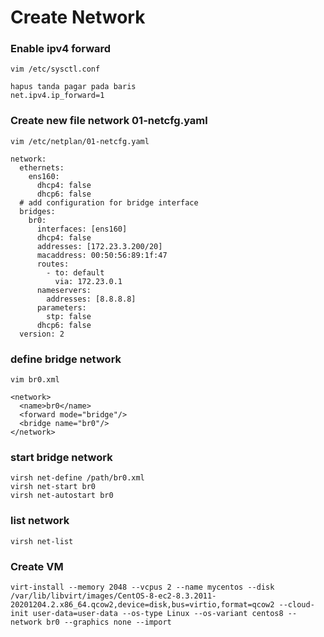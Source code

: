 # Create Network 

### Enable ipv4 forward

```
vim /etc/sysctl.conf

hapus tanda pagar pada baris 
net.ipv4.ip_forward=1
```

### Create new file network 01-netcfg.yaml
```
vim /etc/netplan/01-netcfg.yaml
```

```
network:
  ethernets:
    ens160:
      dhcp4: false
      dhcp6: false
  # add configuration for bridge interface
  bridges:
    br0:
      interfaces: [ens160]
      dhcp4: false
      addresses: [172.23.3.200/20]
      macaddress: 00:50:56:89:1f:47
      routes:
        - to: default
          via: 172.23.0.1
      nameservers:
        addresses: [8.8.8.8]
      parameters:
        stp: false
      dhcp6: false
  version: 2
```

### define bridge network

```
vim br0.xml
```

```
<network>
  <name>br0</name>
  <forward mode="bridge"/>
  <bridge name="br0"/>
</network>
```

### start bridge network
```
virsh net-define /path/br0.xml
virsh net-start br0
virsh net-autostart br0
```

### list network
```
virsh net-list
```

### Create VM 
```
virt-install --memory 2048 --vcpus 2 --name mycentos --disk /var/lib/libvirt/images/CentOS-8-ec2-8.3.2011-20201204.2.x86_64.qcow2,device=disk,bus=virtio,format=qcow2 --cloud-init user-data=user-data --os-type Linux --os-variant centos8 --network br0 --graphics none --import
```